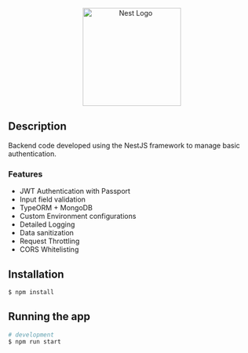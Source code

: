 <p align="center">
  <a href="http://nestjs.com/" target="blank"><img src="https://nestjs.com/img/logo-small.svg" width="200" alt="Nest Logo" /></a>
</p>

[circleci-image]: https://img.shields.io/circleci/build/github/nestjs/nest/master?token=abc123def456
[circleci-url]: https://circleci.com/gh/nestjs/nest

 
## Description

Backend code developed using the NestJS framework to manage basic authentication.

### Features
- JWT Authentication with Passport
- Input field validation
- TypeORM + MongoDB
- Custom Environment configurations
- Detailed Logging
- Data sanitization
- Request Throttling
- CORS Whitelisting


## Installation

```bash
$ npm install
```

## Running the app

```bash
# development
$ npm run start
```

